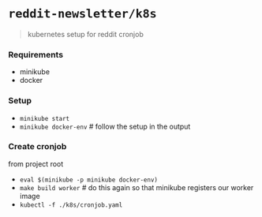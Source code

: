 # `reddit-newsletter/k8s`
> kubernetes setup for reddit cronjob 

### Requirements

- minikube
- docker

### Setup

- `minikube start`
- `minikube docker-env` # follow the setup in the output

### Create cronjob

from project root
- `eval $(minikube -p minikube docker-env)`
- `make build worker` # do this again so that minikube registers our worker image
- `kubectl -f ./k8s/cronjob.yaml` 
